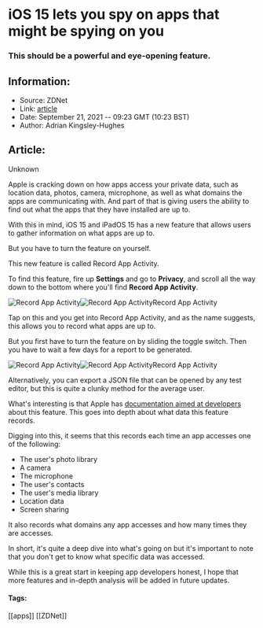 # iOS 15 lets you spy on apps that might be spying on you
### This should be a powerful and eye-opening feature.

## Information:
+ Source: ZDNet
+ Link: [article](https://www.zdnet.com/article/ios-15-lets-you-spy-on-apps-that-might-be-spying-on-you/)
+ Date: September 21, 2021 -- 09:23 GMT (10:23 BST)
+ Author: Adrian Kingsley-Hughes


## Article:
Unknown

Apple is cracking down on how apps access your private data, such as location data, photos, camera, microphone, as well as what domains the apps are communicating with. And part of that is giving users the ability to find out what the apps that they have installed are up to.

With this in mind, iOS 15 and iPadOS 15 has a new feature that allows users to gather information on what apps are up to.

But you have to turn the feature on yourself.

This new feature is called Record App Activity.

To find this feature, fire up **Settings** and go to **Privacy**, and scroll all the way down to the bottom where you'll find **Record App Activity**.

![Record App Activity](https://www.zdnet.com/a/hub/i/r/2021/09/21/5fb00336-552b-4a83-819e-feb99dcc389a/resize/1200xauto/2f548e40031ffb72b91330cd264e6953/img-1525.jpg)![Record App Activity](https://www.zdnet.com/a/hub/i/r/2021/09/21/5fb00336-552b-4a83-819e-feb99dcc389a/resize/1200xauto/2f548e40031ffb72b91330cd264e6953/img-1525.jpg)Record App Activity

Tap on this and you get into Record App Activity, and as the name suggests, this allows you to record what apps are up to. 

But you first have to turn the feature on by sliding the toggle switch. Then you have to wait a few days for a report to be generated.

![Record App Activity]()![Record App Activity](https://www.zdnet.com/a/hub/i/2021/09/21/ec9fd09a-101f-436a-9203-f1c0eafea7aa/img-1526.jpg)Record App Activity






Alternatively, you can export a JSON file that can be opened by any test editor, but this is quite a clunky method for the average user.

What's interesting is that Apple has [documentation aimed at developers](https://developer.apple.com/documentation/foundation/urlrequest/inspecting_app_activity_data) about this feature. This goes into depth about what data this feature records.

Digging into this, it seems that this records each time an app accesses one of the following:

* The user's photo library
* A camera
* The microphone
* The user's contacts
* The user's media library
* Location data
* Screen sharing

It also records what domains any app accesses and how many times they are accesses.

In short, it's quite a deep dive into what's going on but it's important to note that you don't get to know what specific data was accessed.

While this is a great start in keeping app developers honest, I hope that more features and in-depth analysis will be added in future updates.





#### Tags:
[[apps]] [[ZDNet]]
